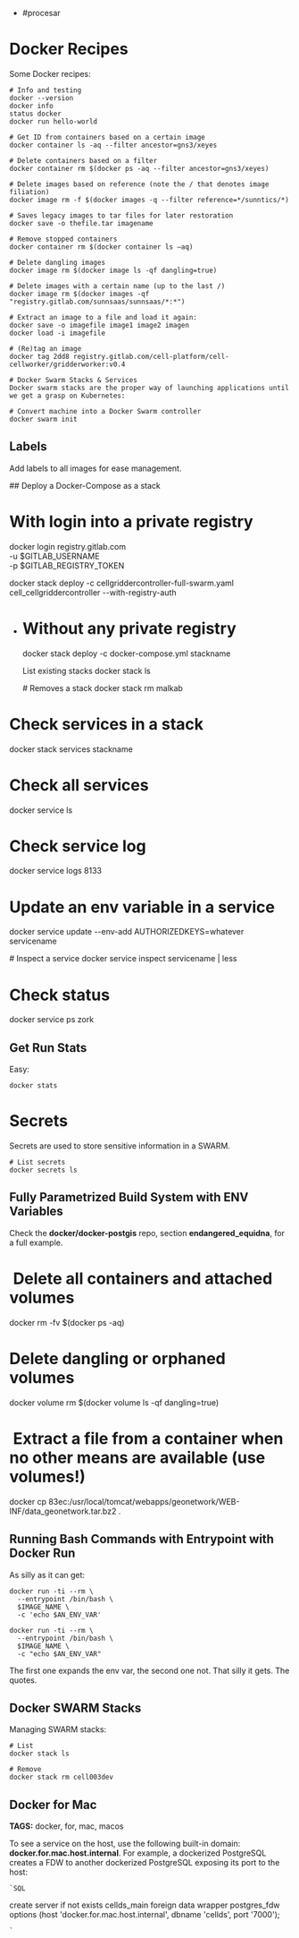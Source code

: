 - #procesar

# Docker Recipes

Some Docker recipes:

```Shell
# Info and testing
docker --version
docker info
status docker
docker run hello-world

# Get ID from containers based on a certain image
docker container ls -aq --filter ancestor=gns3/xeyes

# Delete containers based on a filter
docker container rm $(docker ps -aq --filter ancestor=gns3/xeyes)

# Delete images based on reference (note the / that denotes image filiation)
docker image rm -f $(docker images -q --filter reference=*/sunntics/*)

# Saves legacy images to tar files for later restoration
docker save -o thefile.tar imagename

# Remove stopped containers
docker container rm $(docker container ls –aq)

# Delete dangling images
docker image rm $(docker image ls -qf dangling=true)

# Delete images with a certain name (up to the last /)
docker image rm $(docker images -qf "registry.gitlab.com/sunnsaas/sunnsaas/*:*")

# Extract an image to a file and load it again:
docker save -o imagefile image1 image2 imagen
docker load -i imagefile

# (Re)tag an image
docker tag 2dd8 registry.gitlab.com/cell-platform/cell-cellworker/gridderworker:v0.4

# Docker Swarm Stacks & Services
Docker swarm stacks are the proper way of launching applications until we get a grasp on Kubernetes:

# Convert machine into a Docker Swarm controller
docker swarm init
```
## Labels

Add labels to all images for ease management.


## Deploy a Docker-Compose as a stack
# With login into a private registry
docker login registry.gitlab.com \
-u $GITLAB_USERNAME \
-p $GITLAB_REGISTRY_TOKEN

docker stack deploy -c cellgriddercontroller-full-swarm.yaml \
cell_cellgriddercontroller --with-registry-auth
- # Without any private registry
  docker stack deploy -c docker-compose.yml stackname


  List existing stacks
  docker stack ls


  # Removes a stack
  docker stack rm malkab
# Check services in a stack
docker stack services stackname
# Check all services
docker service ls
# Check service log
docker service logs 8133
# Update an env variable in a service
docker service update --env-add AUTHORIZEDKEYS=whatever servicename


# Inspect a service
docker service inspect servicename | less
# Check status
docker service ps zork
## Get Run Stats

Easy:

```Shell
docker stats
```
# Secrets
Secrets are used to store sensitive information in a SWARM.

```
# List secrets
docker secrets ls
```
## Fully Parametrized Build System with ENV Variables

Check the **docker/docker-postgis** repo, section **endangered_equidna**, for a full example.
#  Delete all containers and attached volumes
docker rm -fv $(docker ps -aq)
# Delete dangling or orphaned volumes
docker volume rm $(docker volume ls -qf dangling=true)
#  Extract a file from a container when no other means are available (use volumes!)
docker cp 83ec:/usr/local/tomcat/webapps/geonetwork/WEB-INF/data_geonetwork.tar.bz2 .
## Running Bash Commands with Entrypoint with Docker Run

As silly as it can get:

```Shell
docker run -ti --rm \
  --entrypoint /bin/bash \
  $IMAGE_NAME \
  -c 'echo $AN_ENV_VAR'

docker run -ti --rm \
  --entrypoint /bin/bash \
  $IMAGE_NAME \
  -c "echo $AN_ENV_VAR"
```

The first one expands the env var, the second one not. That silly it gets. The quotes.
## Docker SWARM Stacks

Managing SWARM stacks:

```Shell
# List
docker stack ls

# Remove
docker stack rm cell003dev
```





Docker for Mac
---
__TAGS:__ docker, for, mac, macos

To see a service on the host, use the following built-in domain: __docker.for.mac.host.internal__. For example, a dockerized PostgreSQL creates a FDW to another dockerized PostgreSQL exposing its port to the host:

```
`SQL
```
create server if not exists cellds_main
foreign data wrapper postgres_fdw
options (host 'docker.for.mac.host.internal', dbname 'cellds', port '7000');
```
`
```
